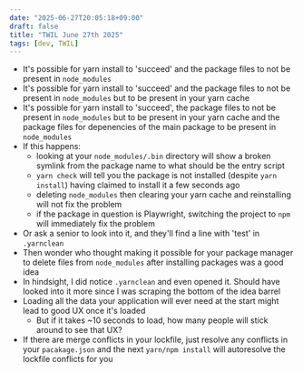 ```yaml
---
date: "2025-06-27T20:05:18+09:00"
draft: false
title: "TWIL June 27th 2025"
tags: [dev, TWIL]
---
```


- It's possible for yarn install to 'succeed' and the package files to not be present in `node_modules`
- It's possible for yarn install to 'succeed' and the package files to not be present in `node_modules` but to be present in your yarn cache
- It's possible for yarn install to 'succeed', the package files to not be present in `node_modules` but to be present in your yarn cache and the package files for depenencies of the main package to be present in `node_modules`
- If this happens:
  - looking at your `node_modules/.bin` directory will show a broken symlink from the package name to what should be the entry script
  - `yarn check` will tell you the package is not installed (despite `yarn install`) having claimed to install it a few seconds ago
  - deleting `node_modules` then clearing your yarn cache and reinstalling will not fix the problem
  - if the package in question is Playwright, switching the project to `npm` will immediately fix the problem
- Or ask a senior to look into it, and they'll find a line with 'test' in `.yarnclean`
- Then wonder who thought making it possible for your package manager to delete files from `node_modules` after installing packages was a good idea
- In hindsight, I did notice `.yarnclean` and even opened it. Should have looked into it more since I was scraping the bottom of the idea barrel
- Loading all the data your application will ever need at the start might lead to good UX once it's loaded
  - But if it takes ~10 seconds to load, how many people will stick around to see that UX?
- If there are merge conflicts in your lockfile, just resolve any conflicts in your `pacakage.json` and the next `yarn/npm install` will autoresolve the lockfile conflicts for you
